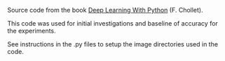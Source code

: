 Source code from the book [Deep Learning With Python](https://www.manning.com/books/deep-learning-with-python) (F. Chollet).

This code was used for initial investigations and baseline of accuracy for
the experiments.

See instructions in the .py files to setup the image directories used in the
code.

